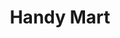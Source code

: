 ---
title: "Handy Mart"
url: /princeton/handy-mart-dr-donnie-h-jones-jr-boulevard/
shop: convenience
---
